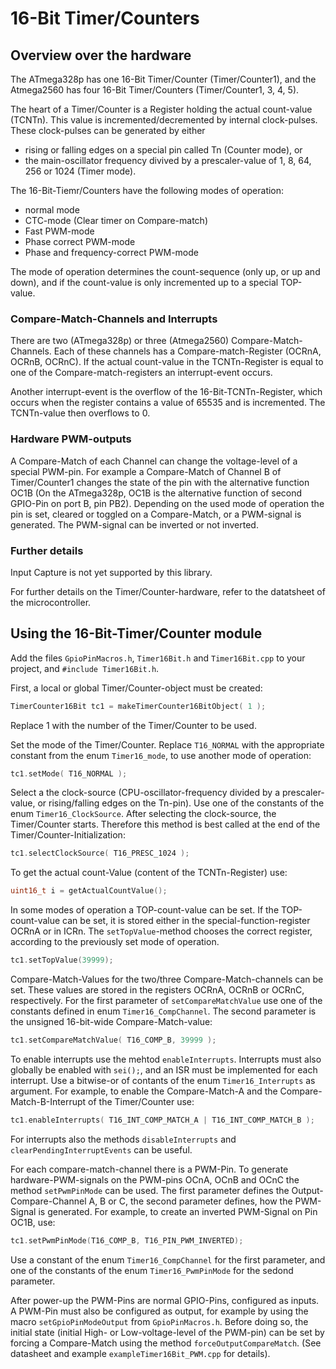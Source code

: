# 16-Bit Timer/Counters #

## Overview over the hardware ##

The ATmega328p has one 16-Bit Timer/Counter (Timer/Counter1), and the 
Atmega2560 has four 16-Bit Timer/Counters (Timer/Counter1, 3, 4, 5).

The heart of a Timer/Counter is a Register holding the actual
count-value (TCNTn). This value is incremented/decremented by
internal clock-pulses. These clock-pulses can be generated by
either

- rising or falling edges on a special pin called Tn (Counter mode), or
- the main-oscillator frequency divived by a prescaler-value of 
  1, 8, 64, 256 or 1024 (Timer mode).
  
The 16-Bit-Tiemr/Counters have the following modes of operation:

- normal mode
- CTC-mode (Clear timer on Compare-match)
- Fast PWM-mode
- Phase correct PWM-mode
- Phase and frequency-correct PWM-mode

The mode of operation determines the count-sequence (only up, or up and down),
and if the count-value is only incremented up to a special TOP-value. 

### Compare-Match-Channels and Interrupts ###

There are two (ATmega328p) or three (Atmega2560) Compare-Match-Channels. Each
of these channels has a Compare-match-Register (OCRnA, OCRnB, OCRnC). If the
actual count-value in the TCNTn-Register is equal to one of the 
Compare-match-registers an interrupt-event occurs.

Another interrupt-event is the overflow of the 16-Bit-TCNTn-Register, which 
occurs when the register contains a value of 65535 and is incremented. The
TCNTn-value then overflows to 0.

### Hardware PWM-outputs ###
A Compare-Match of each Channel can change the voltage-level of a special 
PWM-pin. For example a Compare-Match of Channel B of Timer/Counter1 changes the
state of the pin with the alternative function OC1B (On the ATmega328p, OC1B is
the alternative function of second GPIO-Pin on port B, pin PB2). Depending on
the used mode of operation the pin is set, cleared or toggled on a 
Compare-Match, or a PWM-signal is generated. The PWM-signal can be inverted or
not inverted.

### Further details ###
Input Capture is not yet supported by this library.

For further details on the Timer/Counter-hardware, refer to the datatsheet of 
the microcontroller.


## Using the 16-Bit-Timer/Counter module ##

Add the files `GpioPinMacros.h`, `Timer16Bit.h` and `Timer16Bit.cpp` to your 
project, and `#include Timer16Bit.h`.

First, a local or global Timer/Counter-object must be created:
```C
TimerCounter16Bit tc1 = makeTimerCounter16BitObject( 1 );
```
Replace 1 with the number of the Timer/Counter to be used.

Set the mode of the Timer/Counter. Replace `T16_NORMAL` with the appropriate 
constant from the enum `Timer16_mode`, to use another mode of operation:
```C
tc1.setMode( T16_NORMAL );
```

Select a the clock-source (CPU-oscillator-frequency divided by a 
prescaler-value, or rising/falling edges on the Tn-pin). Use one of the 
constants of the enum `Timer16_ClockSource`. After selecting the clock-source, 
the Timer/Counter starts. Therefore this method is best called at the end of
the Timer/Counter-Initialization:
```C
tc1.selectClockSource( T16_PRESC_1024 );
```

To get the actual count-Value (content of the TCNTn-Register) use:
```C
uint16_t i = getActualCountValue();
```

In some modes of operation a TOP-count-value can be set. If the 
TOP-count-value can be set, it is stored either in the 
special-function-register OCRnA or in ICRn. The `setTopValue`-method chooses
the correct register, according to the previously set mode of operation.

```C
tc1.setTopValue(39999);
```

Compare-Match-Values for the two/three Compare-Match-channels can be set. These 
values are stored in the registers OCRnA, OCRnB or OCRnC, respectively. For the 
first parameter of `setCompareMatchValue` use one of the constants defined in 
enum `Timer16_CompChannel`. The second parameter is the unsigned 16-bit-wide 
Compare-Match-value:
```C
tc1.setCompareMatchValue( T16_COMP_B, 39999 );
```

To enable interrupts use the mehtod `enableInterrupts`. Interrupts must also 
globally be enabled with `sei();`, and an ISR must be implemented for each
interrupt. Use a bitwise-or of contants of the enum `Timer16_Interrupts` as 
argument. For example, to enable the Compare-Match-A and the 
Compare-Match-B-Interrupt of the Timer/Counter use:
```C
tc1.enableInterrupts( T16_INT_COMP_MATCH_A | T16_INT_COMP_MATCH_B );
```
For interrupts also the methods `disableInterrupts` and 
`clearPendingInterruptEvents` can be useful.

For each compare-match-channel there is a PWM-Pin. To generate 
hardware-PWM-signals on the PWM-pins OCnA, OCnB and OCnC the method
`setPwmPinMode` can be used. The first parameter defines the 
Output-Compare-Channel A, B or C, the second parameter defines, how the 
PWM-Signal is generated. For example, to create an inverted PWM-Signal
on Pin OC1B, use:
```C
tc1.setPwmPinMode(T16_COMP_B, T16_PIN_PWM_INVERTED);
```
Use a constant of the enum `Timer16_CompChannel` for the first parameter, and 
one of the constants of the enum `Timer16_PwmPinMode` for the sedond parameter.

After power-up the PWM-Pins are normal GPIO-Pins, configured as inputs. 
A PWM-Pin must also be configured as output, for example by using 
the macro `setGpioPinModeOutput` from `GpioPinMacros.h`. Before doing so, the
initial state (initial High- or Low-voltage-level of the PWM-pin) can be set by
forcing a Compare-Match using the method `forceOutputCompareMatch`. (See
datasheet and example `exampleTimer16Bit_PWM.cpp` for details).
